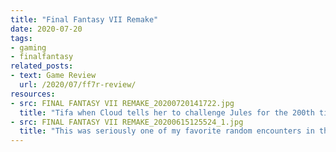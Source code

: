 ```yaml
---
title: "Final Fantasy VII Remake"
date: 2020-07-20
tags:
- gaming
- finalfantasy
related_posts:
- text: Game Review
  url: /2020/07/ff7r-review/
resources:
- src: FINAL FANTASY VII REMAKE_20200720141722.jpg
  title: "Tifa when Cloud tells her to challenge Jules for the 200th time"
- src: FINAL FANTASY VII REMAKE_20200615125524_1.jpg
  title: "This was seriously one of my favorite random encounters in the OG due to how ridiculous it is."
---
```


